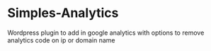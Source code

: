 Simples-Analytics
=================

Wordpress plugin to add in google analytics with options to remove analytics code on ip or domain name
